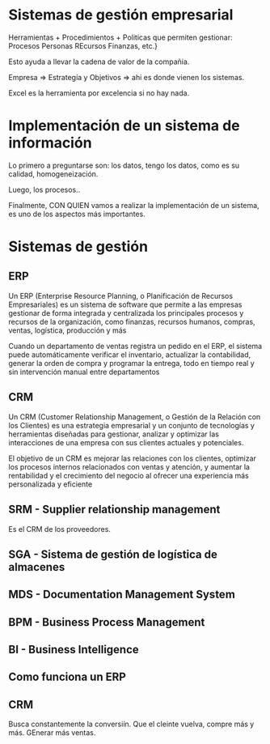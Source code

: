 # Sistemas de gestión empresarial

Herramientas + Procedimientos + Politicas  que permiten gestionar:
Procesos
Personas
REcursos
Finanzas, etc.}

Esto ayuda a llevar la cadena de valor de la compañia.

Empresa => Estrategía y Objetivos => ahi es donde vienen los sistemas.

Excel es la herramienta por excelencia si no hay nada.


# Implementación de un sistema de información

Lo  primero a preguntarse son: los datos, tengo los datos, como es su calidad, homogeneización.

Luego, los procesos..

Finalmente, CON QUIEN vamos a realizar la implementación de un sistema, es uno de los aspectos más importantes.

# Sistemas de gestión

## ERP

Un ERP (Enterprise Resource Planning, o Planificación de Recursos Empresariales) es un sistema de software que permite a las empresas gestionar de forma integrada y centralizada los principales procesos y recursos de la organización, como finanzas, recursos humanos, compras, ventas, logística, producción y más

Cuando un departamento de ventas registra un pedido en el ERP, el sistema puede automáticamente verificar el inventario, actualizar la contabilidad, generar la orden de compra y programar la entrega, todo en tiempo real y sin intervención manual entre departamentos

## CRM

Un CRM (Customer Relationship Management, o Gestión de la Relación con los Clientes) es una estrategia empresarial y un conjunto de tecnologías y herramientas diseñadas para gestionar, analizar y optimizar las interacciones de una empresa con sus clientes actuales y potenciales.

El objetivo de un CRM es mejorar las relaciones con los clientes, optimizar los procesos internos relacionados con ventas y atención, y aumentar la rentabilidad y el crecimiento del negocio al ofrecer una experiencia más personalizada y eficiente


## SRM - Supplier relationship management

Es el CRM de los proveedores.

## SGA - Sistema de gestión de logística de almacenes

## MDS - Documentation Management System

## BPM - Business Process Management

## BI - Business Intelligence


## Como funciona un ERP


## CRM 

Busca constantemente la conversiín. Que el cleinte vuelva, compre más y más. GEnerar más ventas.



